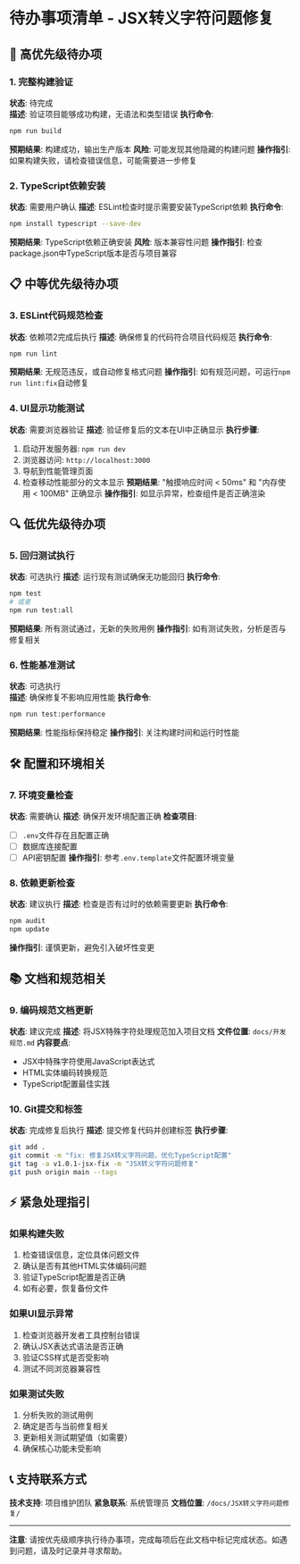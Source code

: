 # 待办事项清单 - JSX转义字符问题修复

## 🚨 高优先级待办项

### 1. 完整构建验证
**状态**: 待完成  
**描述**: 验证项目能够成功构建，无语法和类型错误
**执行命令**: 
```bash
npm run build
```
**预期结果**: 构建成功，输出生产版本
**风险**: 可能发现其他隐藏的构建问题
**操作指引**: 如果构建失败，请检查错误信息，可能需要进一步修复

### 2. TypeScript依赖安装
**状态**: 需要用户确认
**描述**: ESLint检查时提示需要安装TypeScript依赖
**执行命令**:
```bash
npm install typescript --save-dev
```
**预期结果**: TypeScript依赖正确安装
**风险**: 版本兼容性问题
**操作指引**: 检查package.json中TypeScript版本是否与项目兼容

## 📋 中等优先级待办项

### 3. ESLint代码规范检查
**状态**: 依赖项2完成后执行
**描述**: 确保修复的代码符合项目代码规范
**执行命令**:
```bash
npm run lint
```
**预期结果**: 无规范违反，或自动修复格式问题
**操作指引**: 如有规范问题，可运行`npm run lint:fix`自动修复

### 4. UI显示功能测试
**状态**: 需要浏览器验证
**描述**: 验证修复后的文本在UI中正确显示
**执行步骤**:
1. 启动开发服务器: `npm run dev`
2. 浏览器访问: `http://localhost:3000`
3. 导航到性能管理页面
4. 检查移动性能部分的文本显示
**预期结果**: "触摸响应时间 < 50ms" 和 "内存使用 < 100MB" 正确显示
**操作指引**: 如显示异常，检查组件是否正确渲染

## 🔍 低优先级待办项  

### 5. 回归测试执行
**状态**: 可选执行
**描述**: 运行现有测试确保无功能回归
**执行命令**:
```bash
npm test
# 或者
npm run test:all
```
**预期结果**: 所有测试通过，无新的失败用例
**操作指引**: 如有测试失败，分析是否与修复相关

### 6. 性能基准测试
**状态**: 可选执行  
**描述**: 确保修复不影响应用性能
**执行命令**:
```bash
npm run test:performance
```
**预期结果**: 性能指标保持稳定
**操作指引**: 关注构建时间和运行时性能

## 🛠 配置和环境相关

### 7. 环境变量检查
**状态**: 需要确认
**描述**: 确保开发环境配置正确
**检查项目**:
- [ ] `.env`文件存在且配置正确
- [ ] 数据库连接配置
- [ ] API密钥配置
**操作指引**: 参考`.env.template`文件配置环境变量

### 8. 依赖更新检查
**状态**: 建议执行
**描述**: 检查是否有过时的依赖需要更新
**执行命令**:
```bash
npm audit
npm update
```
**操作指引**: 谨慎更新，避免引入破坏性变更

## 📚 文档和规范相关

### 9. 编码规范文档更新
**状态**: 建议完成
**描述**: 将JSX特殊字符处理规范加入项目文档
**文件位置**: `docs/开发规范.md`
**内容要点**:
- JSX中特殊字符使用JavaScript表达式
- HTML实体编码转换规范
- TypeScript配置最佳实践

### 10. Git提交和标签
**状态**: 完成修复后执行
**描述**: 提交修复代码并创建标签
**执行步骤**:
```bash
git add .
git commit -m "fix: 修复JSX转义字符问题，优化TypeScript配置"
git tag -a v1.0.1-jsx-fix -m "JSX转义字符问题修复"
git push origin main --tags
```

## ⚡ 紧急处理指引

### 如果构建失败
1. 检查错误信息，定位具体问题文件
2. 确认是否有其他HTML实体编码问题
3. 验证TypeScript配置是否正确
4. 如有必要，恢复备份文件

### 如果UI显示异常
1. 检查浏览器开发者工具控制台错误
2. 确认JSX表达式语法是否正确
3. 验证CSS样式是否受影响
4. 测试不同浏览器兼容性

### 如果测试失败
1. 分析失败的测试用例
2. 确定是否与当前修复相关
3. 更新相关测试期望值（如需要）
4. 确保核心功能未受影响

## 📞 支持联系方式

**技术支持**: 项目维护团队
**紧急联系**: 系统管理员
**文档位置**: `/docs/JSX转义字符问题修复/`

---

**注意**: 请按优先级顺序执行待办事项，完成每项后在此文档中标记完成状态。如遇到问题，请及时记录并寻求帮助。
